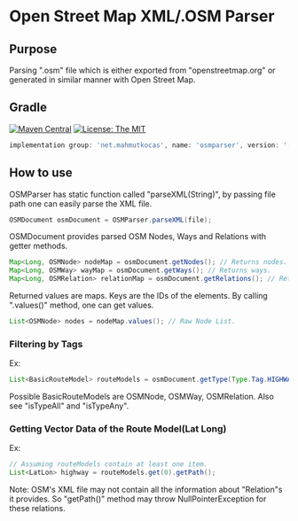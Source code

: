 # Open Street Map XML/.OSM Parser
## Purpose
Parsing ".osm" file which is either exported from "openstreetmap.org" or generated in similar manner with Open Street Map.
## Gradle
[![Maven Central](https://img.shields.io/maven-central/v/net.mahmutkocas/osmparser.svg)](https://search.maven.org/search?q=g:net.mahmutkocas)
[![License: The MIT](https://img.shields.io/badge/License-MIT-orange.svg)](https://opensource.org/licenses/MIT)
```groovy
implementation group: 'net.mahmutkocas', name: 'osmparser', version: '[VERSION]'
```
## How to use
OSMParser has static function called "parseXML(String)", by passing file path one can easily parse the XML file.

```java
OSMDocument osmDocument = OSMParser.parseXML(file);
```
OSMDocument provides parsed OSM Nodes, Ways and Relations with getter methods.

```java
Map<Long, OSMNode> nodeMap = osmDocument.getNodes(); // Returns nodes.
Map<Long, OSMWay> wayMap = osmDocument.getWays(); // Returns ways.
Map<Long, OSMRelation> relationMap = osmDocument.getRelations(); // Returns relations.
```
Returned values are maps. Keys are the IDs of the elements. By calling ".values()" method, one can get values.

```java
List<OSMNode> nodes = nodeMap.values(); // Raw Node List.
```
### Filtering by Tags
Ex:

```java
List<BasicRouteModel> routeModels = osmDocument.getType(Type.Tag.HIGHWAY) // Only returns highways.
```
Possible BasicRouteModels are OSMNode, OSMWay, OSMRelation.  Also see "isTypeAll" and "isTypeAny".
### Getting Vector Data of the Route Model(Lat Long)
Ex:
```java
// Assuming routeModels contain at least one item.
List<LatLon> highway = routeModels.get(0).getPath();
```
Note: OSM's XML file may not contain all the information about "Relation"s it provides. So "getPath()" method may throw NullPointerException for these relations.


 

